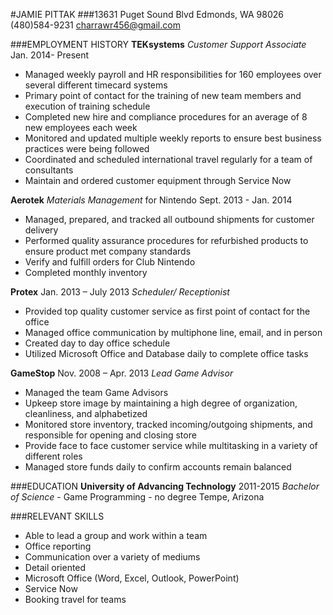 
#JAMIE PITTAK
###13631 Puget Sound Blvd Edmonds, WA 98026          (480)584-9231       charrawr456@gmail.com

	
###EMPLOYMENT HISTORY
**TEKsystems**
_Customer Support Associate_                                                                                                              	Jan. 2014- Present
* Managed weekly payroll and HR responsibilities for 160 employees over several different timecard systems
* Primary point of contact for the training of new team members and execution of training schedule
* Completed new hire and compliance procedures for an average of 8 new employees each week 
* Monitored and updated multiple weekly reports to ensure best business practices were being followed
* Coordinated and scheduled international travel regularly for a team of consultants 
* Maintain and ordered customer equipment through Service Now

**Aerotek**
_Materials Management_ for Nintendo                                                                                           	Sept. 2013 - Jan. 2014
* Managed, prepared, and tracked all outbound shipments for customer delivery 
* Performed quality assurance procedures for refurbished products to ensure product met company standards
* Verify and fulfill orders for Club Nintendo
* Completed monthly inventory 

**Protex** 						                                                                          	Jan. 2013 – July 2013
_Scheduler/ Receptionist_				
* Provided top quality customer service as first point of contact for the office
* Managed office communication by multiphone line, email, and in person
* Created day to day office schedule 
* Utilized Microsoft Office and Database daily to complete office tasks 

**GameStop** 						                                                             	Nov. 2008 – Apr. 2013
_Lead Game Advisor_ 				
* Managed the team Game Advisors 
* Upkeep store image by maintaining a high degree of organization, cleanliness, and alphabetized
* Monitored store inventory, tracked incoming/outgoing shipments, and responsible for opening and closing store
* Provide face to face customer service while multitasking in a variety of different roles
* Managed store funds daily to confirm accounts remain balanced


###EDUCATION
**University of Advancing Technology**								     	     	2011-2015
_Bachelor of Science_ - Game Programming - no degree	Tempe, Arizona

###RELEVANT SKILLS
* Able to lead a group and work within a team
* Office reporting 
* Communication over a variety of mediums
* Detail oriented
* Microsoft Office (Word, Excel, Outlook, PowerPoint) 
* Service Now 
* Booking travel for teams 
